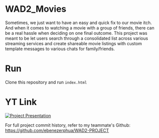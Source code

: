 # WAD2_Movies
Sometimes, we just want to have an easy and quick fix to our movie itch. And when it comes to watching a movie with a group of friends, there can be a real hassle when deciding on one final outcome.  This project was meant to be let users search through a consolidated list across various streaming services and create shareable movie listings with custom template messages to various chats for family/friends.

# Run
Clone this repository and run `index.html`

# YT Link
[![Project Presentation](https://img.youtube.com/vi/IRq5LDx6sxc/0.jpg)](https://www.youtube.com/watch?v=IRq5LDx6sxc)

For full project commit history, refer to my teammate's Github: https://github.com/ebenezerphua/WAD2-PROJECT
